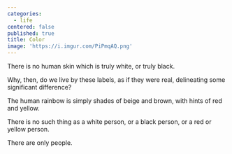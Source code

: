 ```yaml
---
categories:
  - life
centered: false
published: true
title: Color
image: 'https://i.imgur.com/PiPmqAQ.png'
---
```

There is no human skin
which is truly white,
or truly black.

Why, then,
do we live by these labels,
as if they were real,
delineating some significant difference?

The human rainbow
is simply shades
of beige and brown,
with hints of red and yellow.

There is no such thing
as a white person,
or a black person,
or a red or yellow person.

There are only people.
